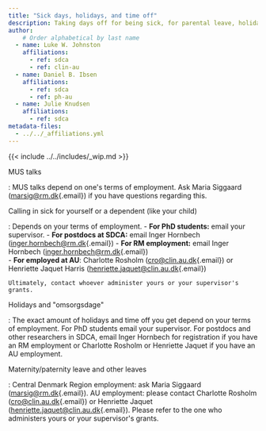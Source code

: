 ```yaml
---
title: "Sick days, holidays, and time off"
description: Taking days off for being sick, for parental leave, holidays, and any other reasons.
author:
    # Order alphabetical by last name
  - name: Luke W. Johnston
    affiliations: 
      - ref: sdca
      - ref: clin-au
  - name: Daniel B. Ibsen
    affiliations: 
      - ref: sdca
      - ref: ph-au
  - name: Julie Knudsen
    affiliations: 
      - ref: sdca
metadata-files: 
  - ../../_affiliations.yml
---
```


{{< include ../../includes/_wip.md >}}

MUS talks

:   MUS talks depend on one's terms of employment. Ask Maria Siggaard
    ([marsig\@rm.dk](mailto:marsig@rm.dk){.email}) if you have questions
    regarding this.

Calling in sick for yourself or a dependent (like your child)

:   Depends on your terms of employment. 
        - **For PhD students:** email your supervisor.
        - **For postdocs at SDCA:** email Inger Hornbech ([inger.hornbech\@rm.dk](mailto:inger.hornbech@rm.dk){.email}) 
        - **For RM employment:** email Inger Hornbech ([inger.hornbech\@rm.dk](mailto:inger.hornbech@rm.dk){.email})  
        - **For employed at AU**: Charlotte Rosholm ([cro\@clin.au.dk](mailto:cro@clin.au.dk){.email}) or Henriette Jaquet Harris ([henriette.jaquet@clin.au.dk](mailto:henriette.jaquet@clin.au.dk){.email})
    
    Ultimately, contact whoever administer yours or your supervisor's grants.

Holidays and "omsorgsdage"

:   The exact amount of holidays and time off you get depend on your
    terms of employment. For PhD students email your supervisor. For
    postdocs and other researchers in SDCA, email Inger Hornbech for
    registration if you have an RM employment or Charlotte Rosholm or Henriette Jaquet if you have an AU employment.

Maternity/paternity leave and other leaves

:   Central Denmark Region employment: ask Maria Siggaard
    ([marsig\@rm.dk](mailto:marsig@rm.dk){.email}). AU employment: please contact Charlotte Rosholm
    ([cro\@clin.au.dk](mailto:cro@clin.au.dk){.email}) or Henriette Jaquet ([henriette.jaquet@clin.au.dk](mailto:henriette.jaquet@clin.au.dk){.email}).
    Please refer to the one who administers yours or your supervisor's
    grants.
